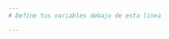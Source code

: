 ```yaml
---
# Define tus variables debajo de esta linea

---
```


<!-- Define tus componentes aquí-->
<div>


</div>